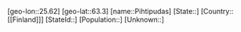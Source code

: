 ﻿---
location: [63.3,25.62]
mapzoom: [7,12] 
mapmarker: city 
type: City
tags:
- geo/City


SpocWebEntityId: 33370
isDeleted: false
confidential: public

---
[geo-lon::25.62]
[geo-lat::63.3]
[name::Pihtipudas]
[State::]
[Country::[[Finland]]]
[StateId::]
[Population::]
[Unknown::]

